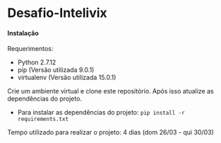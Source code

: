# Desafio-Intelivix

#### Instalação

Requerimentos:
* Python 2.7.12
* pip (Versão utilizada 9.0.1)
* virtualenv (Versão utilizada 15.0.1)

Crie um ambiente virtual e clone este repositório. Após isso atualize as dependências do projeto.

* Para instalar as dependências do projeto:
    `pip install -r requirements.txt`

Tempo utilizado para realizar o projeto: 4 dias (dom 26/03 - qui 30/03)